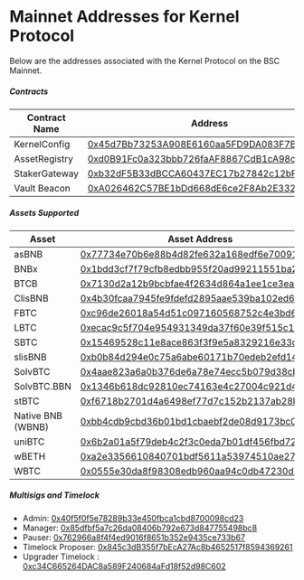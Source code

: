 # Mainnet Addresses for Kernel Protocol

Below are the addresses associated with the Kernel Protocol on the BSC Mainnet.

##### Contracts

| Contract Name | Address                                                                                                              |
| ------------- | -------------------------------------------------------------------------------------------------------------------- |
| KernelConfig  | [0x45d7Bb73253A908E6160aa5FD9DA083F7Bc6faf5](https://bscscan.com/address/0x45d7Bb73253A908E6160aa5FD9DA083F7Bc6faf5) |
| AssetRegistry | [0xd0B91Fc0a323bbb726faAF8867CdB1cA98c44ABB](https://bscscan.com/address/0xd0B91Fc0a323bbb726faAF8867CdB1cA98c44ABB) |
| StakerGateway | [0xb32dF5B33dBCCA60437EC17b27842c12bFE83394](https://bscscan.com/address/0xb32dF5B33dBCCA60437EC17b27842c12bFE83394) |
| Vault Beacon  | [0xA026462C57BE1bDd668dE6ce2F8Ab2E332c112fE](https://bscscan.com/address/0xA026462C57BE1bDd668dE6ce2F8Ab2E332c112fE) |

##### Assets Supported

| Asset             | Asset Address                                                                                                        | Vault                                                                                                                |
| ----------------- | -------------------------------------------------------------------------------------------------------------------- | -------------------------------------------------------------------------------------------------------------------- |
| asBNB             | [0x77734e70b6e88b4d82fe632a168edf6e700912b6](https://bscscan.com/address/0x77734e70b6e88b4d82fe632a168edf6e700912b6) | [0xC21A4Ee664F56C6e9d57302e6a060665317cD52d](https://bscscan.com/address/0xC21A4Ee664F56C6e9d57302e6a060665317cD52d) |
| BNBx              | [0x1bdd3cf7f79cfb8edbb955f20ad99211551ba275](https://bscscan.com/address/0x1bdd3cf7f79cfb8edbb955f20ad99211551ba275) | [0xf49A3752713116c38136e3a4DaDe609B9b36691c](https://bscscan.com/address/0xf49A3752713116c38136e3a4DaDe609B9b36691c) |
| BTCB              | [0x7130d2a12b9bcbfae4f2634d864a1ee1ce3ead9c](https://bscscan.com/address/0x7130d2a12b9bcbfae4f2634d864a1ee1ce3ead9c) | [0xFa185f2bbfC32146424C879FC772020E4636d2f1](https://bscscan.com/address/0xFa185f2bbfC32146424C879FC772020E4636d2f1) |
| ClisBNB           | [0x4b30fcaa7945fe9fdefd2895aae539ba102ed6f6](https://bscscan.com/address/0x4b30fcaa7945fe9fdefd2895aae539ba102ed6f6) | [0x9bF61F41560fe2199B07aD2429b49b5C8D9b0B6A](https://bscscan.com/address/0x9bF61F41560fe2199B07aD2429b49b5C8D9b0B6A) |
| FBTC              | [0xc96de26018a54d51c097160568752c4e3bd6c364](https://bscscan.com/address/0xc96de26018a54d51c097160568752c4e3bd6c364) | [0x8959994e3B350660d4e847e3d0E07A814D9A9DF0](https://bscscan.com/address/0x8959994e3B350660d4e847e3d0E07A814D9A9DF0) |
| LBTC              | [0xecac9c5f704e954931349da37f60e39f515c11c1](https://bscscan.com/address/0xecac9c5f704e954931349da37f60e39f515c11c1) | [0xeE6dDdf69189ce4381734696B54936B1e0b06E69](https://bscscan.com/address/0xeE6dDdf69189ce4381734696B54936B1e0b06E69) |
| SBTC              | [0x15469528c11e8ace863f3f9e5a8329216e33dd7d](https://bscscan.com/address/0x15469528c11e8ace863f3f9e5a8329216e33dd7d) | [0xa077FC0df2307275a7e0f137BAC6683129BEC5E3](https://bscscan.com/address/0xa077FC0df2307275a7e0f137BAC6683129BEC5E3) |
| slisBNB           | [0xb0b84d294e0c75a6abe60171b70edeb2efd14a1b](https://bscscan.com/address/0xb0b84d294e0c75a6abe60171b70edeb2efd14a1b) | [0xBFA21d5c2a6C400e1A01b1f8EAa5224450d1cDC3](https://bscscan.com/address/0xBFA21d5c2a6C400e1A01b1f8EAa5224450d1cDC3) |
| SolvBTC           | [0x4aae823a6a0b376de6a78e74ecc5b079d38cbcf7](https://bscscan.com/address/0x4aae823a6a0b376de6a78e74ecc5b079d38cbcf7) | [0x13518474faAa73E2399aDD8F014BA21E2E299465](https://bscscan.com/address/0x13518474faAa73E2399aDD8F014BA21E2E299465) |
| SolvBTC.BBN       | [0x1346b618dc92810ec74163e4c27004c921d446a5](https://bscscan.com/address/0x1346b618dc92810ec74163e4c27004c921d446a5) | [0x64ab78576a1ea528e31eb290Df874320448C3B72](https://bscscan.com/address/0x64ab78576a1ea528e31eb290Df874320448C3B72) |
| stBTC             | [0xf6718b2701d4a6498ef77d7c152b2137ab28b8a3](https://bscscan.com/address/0xf6718b2701d4a6498ef77d7c152b2137ab28b8a3) | [0xe6E56756a9f48D3871F52CBE841346AB5047865D](https://bscscan.com/address/0xe6E56756a9f48D3871F52CBE841346AB5047865D) |
| Native BNB (WBNB) | [0xbb4cdb9cbd36b01bd1cbaebf2de08d9173bc095c](https://bscscan.com/address/0xbb4cdb9cbd36b01bd1cbaebf2de08d9173bc095c) | [0xF4b14b29f2a2f76BA6BD4dD45e107eb34D6bb7ec](https://bscscan.com/address/0xF4b14b29f2a2f76BA6BD4dD45e107eb34D6bb7ec) |
| uniBTC            | [0x6b2a01a5f79deb4c2f3c0eda7b01df456fbd726a](https://bscscan.com/address/0x6b2a01a5f79deb4c2f3c0eda7b01df456fbd726a) | [0x015937Cd0614B205D0Ecea3259A8E280a8d61848](https://bscscan.com/address/0x015937Cd0614B205D0Ecea3259A8E280a8d61848) |
| wBETH             | [0xa2e3356610840701bdf5611a53974510ae27e2e1](https://bscscan.com/address/0xa2e3356610840701bdf5611a53974510ae27e2e1) | [0x1Fb364d75Bf38a67Dd3bc52812e0775073dD319F](https://bscscan.com/address/0x1Fb364d75Bf38a67Dd3bc52812e0775073dD319F) |
| WBTC              | [0x0555e30da8f98308edb960aa94c0db47230d2b9c](https://bscscan.com/address/0x0555e30da8f98308edb960aa94c0db47230d2b9c) | [0x0bc39f1A4e4e24e989527959CF562665101181D1](https://bscscan.com/address/0x0bc39f1A4e4e24e989527959CF562665101181D1) |

##### Multisigs and Timelock

- Admin: [0x40f5f0f5e78289b33e450fbca1cbd8700098cd23](https://app.safe.global/home?safe=bnb:0x40f5f0f5E78289B33E450fBCA1cbD8700098cd23)
- Manager: [0x85dfbf5a7c26da08406b792e673d847755498bc8](https://app.safe.global/home?safe=bnb:0x85dfbf5a7c26da08406b792e673d847755498bc8)
- Pauser: [0x762966a8f4f4ed9016f8651b352e9435ce733b67](https://app.safe.global/home?safe=bnb:0x762966a8f4f4ed9016f8651b352e9435ce733b67)
- Timelock Proposer: [0x845c3dB355f7bEcA27Ac8b4652517f8594369261](https://app.safe.global/home?safe=bnb:0x845c3dB355f7bEcA27Ac8b4652517f8594369261)
- Upgrader Timelock : [0xc34C665264DAC8a589F240684aFd18f52d98C602](https://bscscan.com/address/0xc34C665264DAC8a589F240684aFd18f52d98C602)
